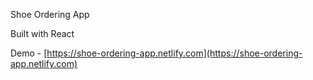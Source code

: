 Shoe Ordering App

Built with React

Demo - [https://shoe-ordering-app.netlify.com](https://shoe-ordering-app.netlify.com)